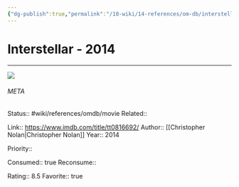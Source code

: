 ```yaml
---
{"dg-publish":true,"permalink":"/10-wiki/14-references/om-db/interstellar-2014/","title":"Interstellar","tags":["mediaDB/tv/movie"]}
---
```



# Interstellar - 2014
---
![](https://m.media-amazon.com/images/M/MV5BZjdkOTU3MDktN2IxOS00OGEyLWFmMjktY2FiMmZkNWIyODZiXkEyXkFqcGdeQXVyMTMxODk2OTU@._V1_SX300.jpg)





###### META
Status:: #wiki/references/omdb/movie
Related:: 

Link:: https://www.imdb.com/title/tt0816692/
Author:: [[Christopher Nolan\|Christopher Nolan]]
Year:: 2014

Priority:: 

Consumed:: true
Reconsume:: 

Rating:: 8.5
Favorite:: true
